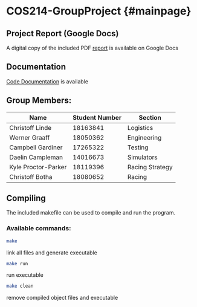 # COS214-GroupProject {#mainpage}

## Project Report (Google Docs)

A digital copy of the included PDF [report](https://docs.google.com/document/d/10xRMw7jx-v39a0AKoW1tJiqRDaTlT49Ts2XGdcrZ1Ig/edit?usp=sharing) is available on Google Docs

## Documentation

[Code Documentation](https://schumys-vroomys.github.io/COS214-GroupProject/) is available

## Group Members:

| Name                | Student Number | Section         |
| ------------------- | -------------- | --------------- |
| Christoff Linde     | 18163841       | Logistics       |
| Werner Graaff       | 18050362       | Engineering     |
| Campbell Gardiner   | 17265322       | Testing         |
| Daelin Campleman    | 14016673       | Simulators      |
| Kyle Proctor-Parker | 18119396       | Racing Strategy |
| Christoff Botha     | 18080652       | Racing          |

## Compiling

The included makefile can be used to compile and run the program.

### Available commands:

```bash
make
```

link all files and generate executable

```bash
make run
```

run executable

```bash
make clean
```

remove compiled object files and executable
